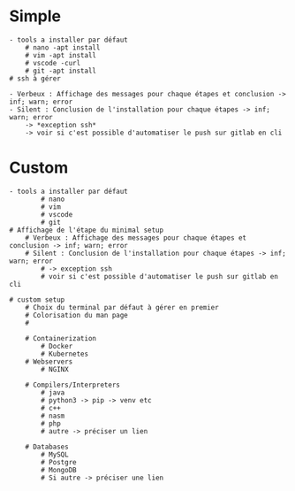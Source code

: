 # Simple
    - tools a installer par défaut
        # nano -apt install
        # vim -apt install
        # vscode -curl
        # git -apt install
    # ssh à gérer

    - Verbeux : Affichage des messages pour chaque étapes et conclusion -> inf; warn; error
    - Silent : Conclusion de l'installation pour chaque étapes -> inf; warn; error
        -> *exception ssh*
        -> voir si c'est possible d'automatiser le push sur gitlab en cli

# Custom
    - tools a installer par défaut
            # nano
            # vim
            # vscode
            # git
    # Affichage de l'étape du minimal setup
        # Verbeux : Affichage des messages pour chaque étapes et conclusion -> inf; warn; error
        # Silent : Conclusion de l'installation pour chaque étapes -> inf; warn; error
            # -> exception ssh
            # voir si c'est possible d'automatiser le push sur gitlab en cli

    # custom setup
        # Choix du terminal par défaut à gérer en premier
        # Colorisation du man page
        # 

        # Containerization 
            # Docker
            # Kubernetes
        # Webservers
            # NGINX

        # Compilers/Interpreters
            # java
            # python3 -> pip -> venv etc
            # c++
            # nasm
            # php
            # autre -> préciser un lien

        # Databases
            # MySQL  
            # Postgre
            # MongoDB
            # Si autre -> préciser une lien